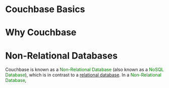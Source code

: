 # Couchbase Basics

# Why Couchbase



# Non-Relational Databases

Couchbase is known as a <font color="green">Non-Relational Database</font> (also known as a <font color="green">NoSQL Database</font>), which is in contrast to a [relational database](databases/relational_databases/). In a <font color="green">Non-Relational Database</font>, 

